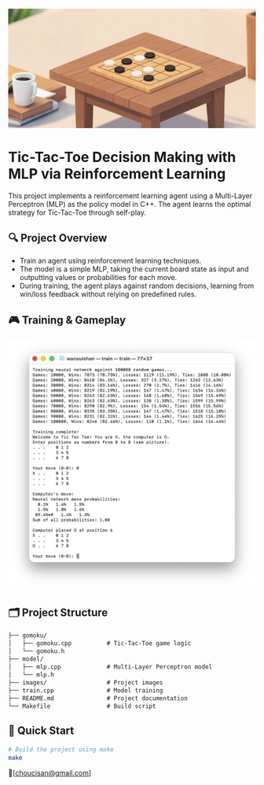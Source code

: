 ![](images/Tic.png)


# Tic-Tac-Toe Decision Making with MLP via Reinforcement Learning

This project implements a reinforcement learning agent using a Multi-Layer Perceptron (MLP) as the policy model in C++.
The agent learns the optimal strategy for Tic-Tac-Toe through self-play.


## 🔍 Project Overview
- Train an agent using reinforcement learning techniques.
- The model is a simple MLP, taking the current board state as input and outputting values or probabilities for each move.
- During training, the agent plays against random decisions, learning from win/loss feedback without relying on predefined rules.



## 🎮 Training & Gameplay
<p align="center">
  <img src="images/game.png" alt="游戏演示" width="600">
</p>


## 🗂️  Project Structure
```
├── gomoku/                   
│   ├── gomoku.cpp          # Tic-Tac-Toe game logic
│   └── gomoku.h           
├── model/ 
│   ├── mlp.cpp             # Multi-Layer Perceptron model
│   └── mlp.h 
├── images/                 # Project images  
├── train.cpp               # Model training
├── README.md               # Project documentation
└── Makefile                # Build script
```



## 🚀  Quick Start

```bash
# Build the project using make
make
```



📧[choucisan@gmail.com]
